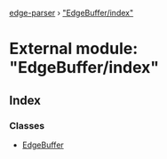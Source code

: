 [edge-parser](../README.md) › ["EdgeBuffer/index"](_edgebuffer_index_.md)

# External module: "EdgeBuffer/index"

## Index

### Classes

* [EdgeBuffer](../classes/_edgebuffer_index_.edgebuffer.md)
